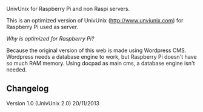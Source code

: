 UnivUnix for Raspberry Pi and non Raspi servers.

This is an optimized version of UnivUnix (http://www.unviunix.com) for Raspberry Pi used as server.

*Why is optimized for Raspberry Pi?*

Because the original version of this web is made using Wordpress CMS. Wordpress needs a database engine to work, but Raspberry Pi doesn't have so much RAM memory. Using docpad as main cms, a database engine isn't needed.

Changelog
-----------------------------------
Version 1.0 (UnivUnix 2.0) 20/11/2013
